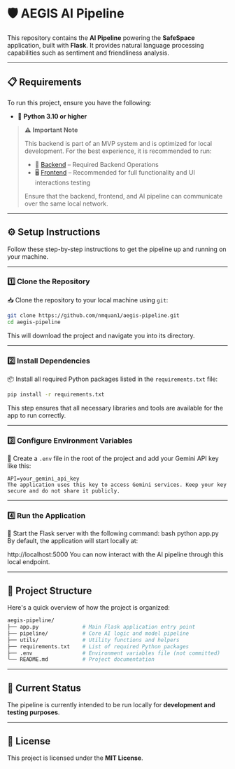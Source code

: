 # 🛡️ AEGIS AI Pipeline

This repository contains the **AI Pipeline** powering the **SafeSpace** application, built with **Flask**. It provides natural language processing capabilities such as sentiment and friendliness analysis.

---

## 📋 Requirements

To run this project, ensure you have the following:

- 🐍 **Python 3.10 or higher**

> ⚠️ **Important Note**
>
> This backend is part of an MVP system and is optimized for local development. For the best experience, it is recommended to run:
>
> - 🧠 [Backend](https://github.com/DankoFox/aegis-backend) – Required Backend Operations
> - 🖥️ [Frontend](https://github.com/Hankaji/GDGDoc-Aegis-Frontend) – Recommended for full functionality and UI interactions testing
>
> Ensure that the backend, frontend, and AI pipeline can communicate over the same local network.

---

## ⚙️ Setup Instructions

Follow these step-by-step instructions to get the pipeline up and running on your machine.

---

### 1️⃣ Clone the Repository

📥 Clone the repository to your local machine using `git`:
```bash
git clone https://github.com/nmquan1/aegis-pipeline.git
cd aegis-pipeline
```
This will download the project and navigate you into its directory.

---

### 2️⃣ Install Dependencies

📦 Install all required Python packages listed in the `requirements.txt` file:
```bash
pip install -r requirements.txt
```
This step ensures that all necessary libraries and tools are available for the app to run correctly.

---

### 3️⃣ Configure Environment Variables

🔐 Create a `.env` file in the root of the project and add your Gemini API key like this:
```env
API=your_gemini_api_key
The application uses this key to access Gemini services. Keep your key secure and do not share it publicly.
```
---

### 4️⃣ Run the Application

🚀 Start the Flask server with the following command:
bash
python app.py
By default, the application will start locally at:

http://localhost:5000
You can now interact with the AI pipeline through this local endpoint.

---

## 📂 Project Structure

Here's a quick overview of how the project is organized:
```bash
aegis-pipeline/
├── app.py              # Main Flask application entry point
├── pipeline/           # Core AI logic and model pipeline
├── utils/              # Utility functions and helpers
├── requirements.txt    # List of required Python packages
├── .env                # Environment variables file (not committed)
└── README.md           # Project documentation
```
---

## 🚧 Current Status

The pipeline is currently intended to be run locally for **development and testing purposes**.

---

## 📝 License

This project is licensed under the **MIT License**.
